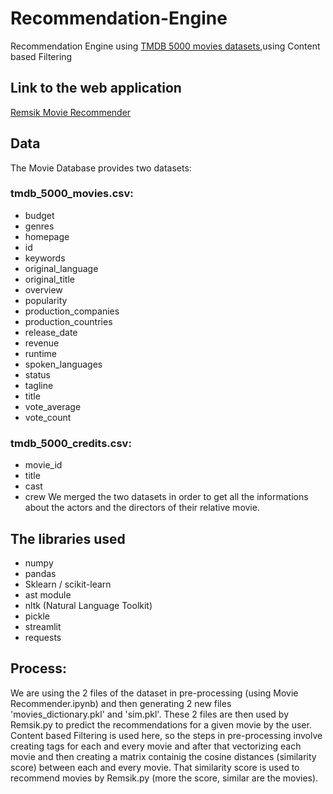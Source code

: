 # Recommendation-Engine
Recommendation Engine using [TMDB 5000 movies datasets](https://www.kaggle.com/tmdb/tmdb-movie-metadata),using Content based Filtering
## Link to the web application
[Remsik Movie Recommender](https://remsik-movie-recommender.herokuapp.com/)
## Data
The Movie Database provides two datasets:
### tmdb_5000_movies.csv:
- budget
- genres
- homepage
- id
- keywords
- original_language
- original_title
- overview
- popularity
- production_companies
- production_countries
- release_date
- revenue
- runtime
- spoken_languages
- status
- tagline
- title
- vote_average
- vote_count

### tmdb_5000_credits.csv:
- movie_id
- title
- cast
- crew
We merged the two datasets in order to get all the informations about the actors and the directors of their relative movie.

## The libraries used 
- numpy
- pandas
- Sklearn / scikit-learn
- ast module
- nltk (Natural Language Toolkit)
- pickle
- streamlit
- requests

## Process:
We are using the 2 files of the dataset in pre-processing (using Movie Recommender.ipynb) and then generating 2 new files 'movies_dictionary.pkl' and 'sim.pkl'. These 2 files are then used by Remsik.py to predict the recommendations for a given movie by the user. Content based Filtering is used here, so the steps in pre-processing involve creating tags for each and every movie and after that vectorizing each movie and then creating a matrix containig the cosine distances (similarity score) between each and every movie. That similarity score is used to recommend movies by Remsik.py (more the score, similar are the movies).
